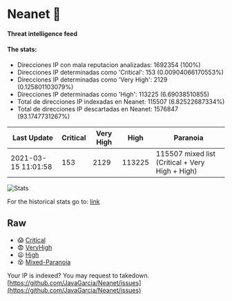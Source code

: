 # Neanet :hocho:
#### Threat intelligence feed
#### The stats:

- Direcciones IP con mala reputacion analizadas: 1692354 (100%)
- Direcciones IP determinadas como 'Critical':  153 (0.00904066170553%)
- Direcciones IP determinadas como 'Very High':  2129 (0.125801103079%)
- Direcciones IP determinadas como 'High':  113225 (6.69038510855)
- Total de direcciones IP indexadas en Neanet:  115507 (6.82522687334%)
- Total de direcciones IP descartadas en Neanet:  1576847 (93.1747731267%)

| Last Update | Critical | Very High | High | Paranoia |
| --- | --- | --- | --- | --- |
| 2021-03-15 11:01:58 | 153 | 2129 | 113225 | 115507 mixed list (Critical + Very High + High)|

![Stats](https://docs.google.com/spreadsheets/d/e/2PACX-1vSnaNMIXVabIpDJjufMlzH7poXnshF3mgd8Is1g9ytUEzVsP5my4Trn8f-xkoLLQ38xpL3HtmUexLo6/pubchart?oid=501124687&format=image)

For the historical stats go to: [link](/stats.csv)
## Raw
- :scream: [Critical](https://raw.githubusercontent.com/JavaGarcia/Neanet/master/blacklists/neanet_critical.txt)
- :fearful: [VeryHigh](https://raw.githubusercontent.com/JavaGarcia/Neanet/master/blacklists/neanet_veryHigh.txtt)
- :frowning: [High](https://raw.githubusercontent.com/JavaGarcia/Neanet/master/blacklists/neanet_high.txt)
- :dizzy_face: [Mixed-Paranoia](https://raw.githubusercontent.com/JavaGarcia/Neanet/master/blacklists/neanet_all.txt)


Your IP is indexed? You may request to takedown. [https://github.com/JavaGarcia/Neanet/issues](https://github.com/JavaGarcia/Neanet/issues)

















































































































































































































































































































































































































































































































































































































































































































































































































































































































































































































































































































































































































































































































































































































































































































































































































































































































































































































































































































































































































































































































































































































































































































































































































































































































































































































































































































































































































































































































































































































































































































































































































































































































































































































































































































































































































































































































































































































































































































































































































































































































































































































































































































































































































































































































































































































































































































































































































































































































































































































































































